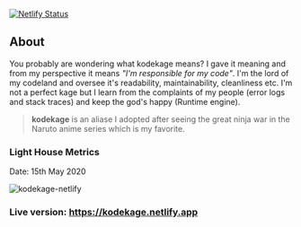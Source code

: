 [![Netlify Status](https://api.netlify.com/api/v1/badges/4028f22e-e980-4af5-841d-bc07921727fd/deploy-status)](https://app.netlify.com/sites/oparaprosper/deploys)

## About

You probably are wondering what kodekage means? I gave it meaning and from my perspective it means _"I'm responsible for my code"_.
I'm the lord of my codeland and oversee it's readability, maintainability, cleanliness etc. I'm not a perfect kage but I learn from
the complaints of my people (error logs and stack traces) and keep the god's happy (Runtime engine).

> **kodekage** is an aliase I adopted after seeing the great ninja war in the Naruto anime series which is my favorite.

### Light House Metrics
Date: 15th May 2020

![kodekage-netlify](https://user-images.githubusercontent.com/30195980/82043865-34a12380-96a4-11ea-9bbb-bcf7647d983f.PNG)

### Live version: https://kodekage.netlify.app
